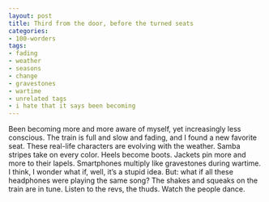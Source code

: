 ```yaml
---
layout: post
title: Third from the door, before the turned seats
categories:
- 100-worders
tags:
- fading
- weather
- seasons
- change
- gravestones
- wartime
- unrelated tags
- i hate that it says been becoming
---
```

Been becoming more and more aware of myself, yet increasingly less conscious. The train is full and slow and fading, and I found a new favorite seat.
These real-life characters are evolving with the weather. Samba stripes take on every color. Heels become boots. Jackets pin more and more to their lapels. Smartphones multiply like gravestones during wartime.
I think, I wonder what if, well, it’s a stupid idea. But: what if all these headphones were playing the same song?
The shakes and squeaks on the train are in tune. Listen to the revs, the thuds. Watch the people dance.
